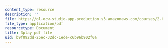 ```yaml
---
content_type: resource
description: ''
file: https://ol-ocw-studio-app-production.s3.amazonaws.com/courses/2-627-fundamentals-of-photovoltaics-fall-2013/b9f092dd25ec32dc1edec6b96b902f0a_3NQlT1SYpuQ.pdf
file_type: application/pdf
resourcetype: Document
title: 3play pdf file
uid: b9f092dd-25ec-32dc-1ede-c6b96b902f0a
---
```

